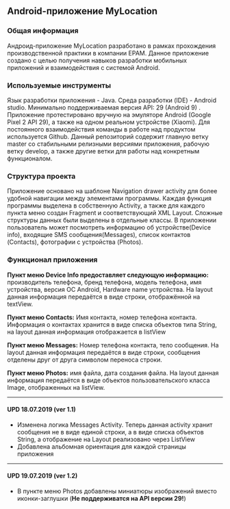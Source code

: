 ## Android-приложение MyLocation

### Общая информация 
Андроид-приложение MyLocation разработано в рамках прохождения производственной практики в компании EPAM. 
Данное приложение создано с целью получения навыков разработки мобильных приложений и  взаимодействия 
с системой Android. 

### Используемые инструменты
Язык разработки приложения - Java. Среда разработки (IDE) - Android studio. 
Минимально поддерживаемая версия API: 29 (Android 9) . 
Приложение протестировано вручную на эмуляторе Android (Google Pixel 2 API 29), а также на одном реальном устройстве (Xiaomi). 
Для постоянного взаимодействия команды в работе над продуктом используется Github. Данный репозиторий содержит главную ветку master со стабильными релизными версиями приложения, 
рабочую ветку develop, а также другие ветки для работы над конкретным функционалом. 

### Структура проекта 
Приложение основано на шаблоне Navigation drawer activity для более удобной навигации между элементами программы. 
Каждая функция программы выделена в собственную Activity, а также для каждого пункта меню создан Fragment и соответствующий XML Layout. 
Сложные структуры данных были выделены в отдельные классы. В приложении пользователь может посмотреть информацию об устройстве(Device info), входящие SMS сообщения(Messages), 
список контактов (Contacts), фотографии с устройства (Photos). 

### Функционал приложения 
**Пункт меню Device Info предоставляет следующую информацию:** производитель телефона, бренд телефона, модель телефона, 
имя устройства, версия ОС Android, Hardware name устройства. На layout данная информация передаётся в виде строки, 
отображённой на textView. 

**Пункт меню Contacts:** Имя контакта, номер телефона контакта. Информация о контактах хранится в виде списка объектов типа String, 
на layout данная информация отображается в listView

**Пункт меню Messages:** Номер телефона контакта, тело сообщения. На layout данная информация передаётся в виде строки, 
сообщения отделены друг от друга символом переноса строки. 

**Пункт меню Photos:** имя файла, дата создания файла. На layout данная информация передаётся в виде объектов пользовательского класса Image, 
отображенных на listView. 

____

#### UPD 18.07.2019 (ver 1.1)

* Изменена логика Messages Activity. Теперь данная activity хранит сообщения не в виде единой строки, а в виде списка объектов String, а отображение на Layout реализовано через ListView 
* Добавлена альбомная ориентация для каждой страницы приложения 

____

#### UPD 19.07.2019 (ver 1.2)

* В пункте меню Photos добавлены миниатюры изображений вместо иконки-заглушки (**Не поддерживатся на API версии 29!**)

